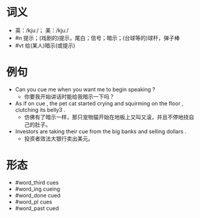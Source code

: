 # 词义
- 英：/kjuː/； 美：/kjuː/
- #n 提示；(戏剧的)提示，尾白；信号；暗示；(台球等的)球杆，弹子棒
- #vt 给(某人)暗示(或提示)
# 例句
- Can you cue me when you want me to begin speaking ?
	- 你要我开始讲话时能给我暗示一下吗？
- As if on cue , the pet cat started crying and squirming on the floor , clutching its belly3 .
	- 仿佛有了暗示一样，那只宠物猫开始在地板上又叫又滚，并且不停地挠自己的肚子。
- Investors are taking their cue from the big banks and selling dollars .
	- 投资者效法大银行卖出美元。
# 形态
- #word_third cues
- #word_ing cueing
- #word_done cued
- #word_pl cues
- #word_past cued
